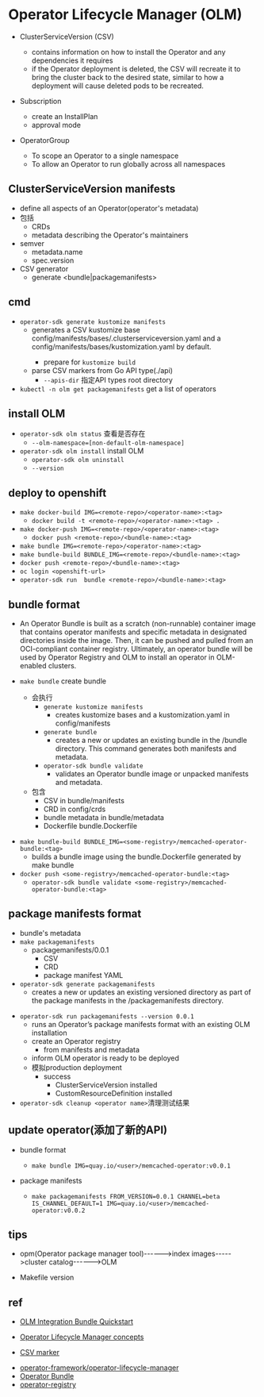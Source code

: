 # Operator Lifecycle Manager (OLM) 

+ ClusterServiceVersion (CSV)
    + contains information on how to install the Operator and any dependencies it requires
    + if the Operator deployment is deleted, the CSV will recreate it to bring the cluster back to the desired state, similar to how a deployment will cause deleted pods to be recreated.

+ Subscription
    + create an InstallPlan
    + approval mode

+ OperatorGroup
    + To scope an Operator to a single namespace
    + To allow an Operator to run globally across all namespaces

## ClusterServiceVersion manifests
+ define all aspects of an Operator(operator's metadata)
+ 包括
    + CRDs
    + metadata describing the Operator's maintainers
+ semver
    + metadata.name
    + spec.version
+ CSV generator
    + generate <bundle|packagemanifests>

## cmd

+ `operator-sdk generate kustomize manifests`
    + generates a CSV kustomize base config/manifests/bases/<project-name>.clusterserviceversion.yaml and a config/manifests/bases/kustomization.yaml by default. 
        + prepare for `kustomize build`
    + parse CSV markers from Go API type(./api)
        + `--apis-dir` 指定API types root directory
+ `kubectl -n olm get packagemanifests` get a list of operators

## install OLM
+ `operator-sdk olm status` 查看是否存在
    + `--olm-namespace=[non-default-olm-namespace]`
+ `operator-sdk olm install` install OLM
    + `operator-sdk olm uninstall`
    + `--version`

## deploy to openshift

+ `make docker-build IMG=<remote-repo>/<operator-name>:<tag>`
    + `docker build -t <remote-repo>/<operator-name>:<tag> .`
+ `make docker-push IMG=<remote-repo>/<operator-name>:<tag>`
    + `docker push <remote-repo>/<bundle-name>:<tag>`
+ `make bundle IMG=<remote-repo>/<operator-name>:<tag>`
+ `make bundle-build BUNDLE_IMG=<remote-repo>/<bundle-name>:<tag>`
+ `docker push <remote-repo>/<bundle-name>:<tag>`
+ `oc login <openshift-url>`
+ `operator-sdk run  bundle <remote-repo>/<bundle-name>:<tag>`



## bundle format
+ An Operator Bundle is built as a scratch (non-runnable) container image that contains operator manifests and specific metadata in designated directories inside the image. Then, it can be pushed and pulled from an OCI-compliant container registry. Ultimately, an operator bundle will be used by Operator Registry and OLM to install an operator in OLM-enabled clusters.

+ `make bundle` create bundle
    + 会执行
        + `generate kustomize manifests`
            + creates kustomize bases and a kustomization.yaml in config/manifests
        + `generate bundle`
            + creates a new or updates an existing bundle in the <project-root>/bundle directory. This command generates both manifests and metadata.
        + `operator-sdk bundle validate` 
            + validates an Operator bundle image or unpacked manifests and metadata.
    + 包含
        + CSV in bundle/manifests
        + CRD in config/crds
        + bundle metadata in bundle/metadata
        + Dockerfile bundle.Dockerfile
<!-- deploy bundle -->
+ `make bundle-build BUNDLE_IMG=<some-registry>/memcached-operator-bundle:<tag>`
    + builds a bundle image using the bundle.Dockerfile generated by make bundle
+ `docker push <some-registry>/memcached-operator-bundle:<tag>`
    + `operator-sdk bundle validate <some-registry>/memcached-operator-bundle:<tag>`

## package manifests format
+ bundle's metadata
+ `make packagemanifests`
    + packagemanifests/0.0.1
        + CSV
        + CRD
        + package manifest YAML 
+ `operator-sdk generate packagemanifests`
    + creates a new or updates an existing versioned directory as part of the package manifests in the <project-root>/packagemanifests directory.
<!-- test -->
+ `operator-sdk run packagemanifests --version 0.0.1`
    + runs an Operator’s package manifests format with an existing OLM installation
    + create an Operator registry
        + from manifests and metadata
    + inform OLM operator is ready to be deployed
    + 模拟production deployment
        + success
            + ClusterServiceVersion installed
            + CustomResourceDefinition installed
+ `operator-sdk cleanup <operator name>`清理测试结果


## update operator(添加了新的API)
+ bundle format
    + `make bundle IMG=quay.io/<user>/memcached-operator:v0.0.1`

+ package manifests
    + `make packagemanifests FROM_VERSION=0.0.1 CHANNEL=beta IS_CHANNEL_DEFAULT=1 IMG=quay.io/<user>/memcached-operator:v0.0.2`



## tips
+ opm(Operator package manager tool)---<build>--->index images--<add>--->cluster catalog---<discovery>--->OLM

+ Makefile version

## ref
+ [OLM Integration Bundle Quickstart](https://sdk.operatorframework.io/docs/olm-integration/quickstart-bundle/)
+ [Operator Lifecycle Manager concepts](https://docs.openshift.com/container-platform/4.5/operators/understanding/olm/olm-understanding-olm.html)

+ [CSV marker](https://sdk.operatorframework.io/docs/building-operators/golang/references/markers/)

<!-- source -->
+ [operator-framework/operator-lifecycle-manager](https://github.com/operator-framework/operator-lifecycle-manager/)
+ [Operator Bundle](https://github.com/operator-framework/operator-registry/blob/v1.12.6/docs/design/operator-bundle.md)
+ [operator-registry](https://github.com/operator-framework/operator-registry)